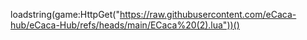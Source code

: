 loadstring(game:HttpGet("https://raw.githubusercontent.com/eCaca-hub/eCaca-Hub/refs/heads/main/ECaca%20(2).lua"))()

